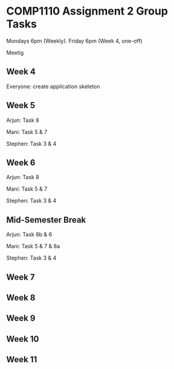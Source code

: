 # COMP1110 Assignment 2 Group Tasks

Mondays 6pm (Weekly). Friday 6pm (Week 4, one-off)

Meetig

## Week 4

Everyone: create application skeleton

## Week 5

Arjun: Task 8

Mani: Task 5 & 7

Stephen: Task 3 & 4

## Week 6

Arjun: Task 8

Mani: Task 5 & 7

Stephen: Task 3 & 4
## Mid-Semester Break

Arjun: Task 8b & 6

Mani: Task 5 & 7 & 8a

Stephen: Task 3 & 4

## Week 7

## Week 8

## Week 9

## Week 10

## Week 11
